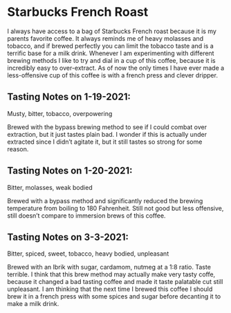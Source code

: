 # Starbucks French Roast
I always have access to a bag of Starbucks French roast because it is my parents favorite coffee. It always reminds me of heavy molasses and tobacco, and if brewed perfectly you can limit the tobacco taste and is a terrific base for a milk drink. Whenever I am experimenting with different brewing methods I like to try and dial in a cup of this coffee, because it is incredibly easy to over-extract. As of now the only times I have ever made a less-offensive cup of this coffee is with a french press and clever dripper.

## Tasting Notes on 1-19-2021:
Musty, bitter, tobacco, overpowering

Brewed with the bypass brewing method to see if I could combat over extraction, but it just tastes plain bad. I wonder if this is actually under extracted since I didn’t agitate it, but it still tastes so strong for some reason.

## Tasting Notes on 1-20-2021:
Bitter, molasses, weak bodied

Brewed with a bypass method and significantly reduced the brewing temperature from boiling to 180 Fahrenheit. Still not good but less offensive, still doesn’t compare to immersion brews of this coffee.

## Tasting Notes on 3-3-2021:
Bitter, spiced, sweet, tobacco, heavy bodied, unpleasant

Brewed with an Ibrik with sugar, cardamom, nutmeg at a 1:8 ratio. Taste terrible. I think that this brew method may actually make very tasty coffe, because it changed a bad tasting coffee and made it taste palatable cut still unpleasant. I am thinking that the next time I brewed this coffee I should brew it in a french press with some spices and sugar before decanting it to make a milk drink.
